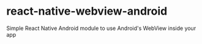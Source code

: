 # react-native-webview-android
Simple React Native Android module to use Android's WebView inside your app
